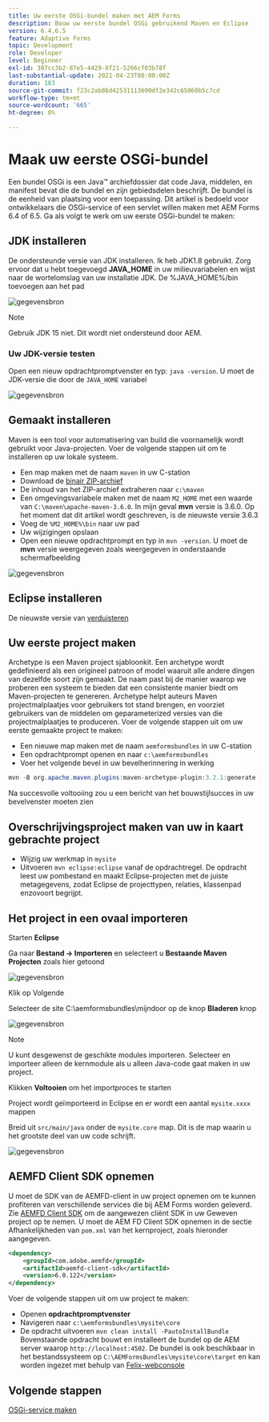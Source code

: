 ```yaml
---
title: Uw eerste OSGi-bundel maken met AEM Forms
description: Bouw uw eerste bundel OSGi gebruikend Maven en Eclipse
version: 6.4,6.5
feature: Adaptive Forms
topic: Development
role: Developer
level: Beginner
exl-id: 307cc3b2-87e5-4429-8f21-5266cf03b78f
last-substantial-update: 2021-04-23T00:00:00Z
duration: 183
source-git-commit: f23c2ab86d42531113690df2e342c65060b5c7cd
workflow-type: tm+mt
source-wordcount: '665'
ht-degree: 0%

---
```


# Maak uw eerste OSGi-bundel

Een bundel OSGi is een Java™ archiefdossier dat code Java, middelen, en manifest bevat die de bundel en zijn gebiedsdelen beschrijft. De bundel is de eenheid van plaatsing voor een toepassing. Dit artikel is bedoeld voor ontwikkelaars die OSGi-service of een servlet willen maken met AEM Forms 6.4 of 6.5. Ga als volgt te werk om uw eerste OSGi-bundel te maken:


## JDK installeren

De ondersteunde versie van JDK installeren. Ik heb JDK1.8 gebruikt. Zorg ervoor dat u hebt toegevoegd **JAVA_HOME** in uw milieuvariabelen en wijst naar de wortelomslag van uw installatie JDK.
De %JAVA_HOME%/bin toevoegen aan het pad

![gegevensbron](assets/java-home.JPG)

>[!NOTE]
> Gebruik JDK 15 niet. Dit wordt niet ondersteund door AEM.

### Uw JDK-versie testen

Open een nieuw opdrachtpromptvenster en typ: `java -version`. U moet de JDK-versie die door de `JAVA_HOME` variabel

![gegevensbron](assets/java-version.JPG)

## Gemaakt installeren

Maven is een tool voor automatisering van build die voornamelijk wordt gebruikt voor Java-projecten. Voer de volgende stappen uit om te installeren op uw lokale systeem.

* Een map maken met de naam `maven` in uw C-station
* Download de [binair ZIP-archief](https://maven.apache.org/download.cgi)
* De inhoud van het ZIP-archief extraheren naar `c:\maven`
* Een omgevingsvariabele maken met de naam `M2_HOME` met een waarde van `C:\maven\apache-maven-3.6.0`. In mijn geval **mvn** versie is 3.6.0. Op het moment dat dit artikel wordt geschreven, is de nieuwste versie 3.6.3
* Voeg de `%M2_HOME%\bin` naar uw pad
* Uw wijzigingen opslaan
* Open een nieuwe opdrachtprompt en typ in `mvn -version`. U moet de **mvn** versie weergegeven zoals weergegeven in onderstaande schermafbeelding

![gegevensbron](assets/mvn-version.JPG)


## Eclipse installeren

De nieuwste versie van [verduisteren](https://www.eclipse.org/downloads/)

## Uw eerste project maken

Archetype is een Maven project sjabloonkit. Een archetype wordt gedefinieerd als een origineel patroon of model waaruit alle andere dingen van dezelfde soort zijn gemaakt. De naam past bij de manier waarop we proberen een systeem te bieden dat een consistente manier biedt om Maven-projecten te genereren. Archetype helpt auteurs Maven projectmalplaatjes voor gebruikers tot stand brengen, en voorziet gebruikers van de middelen om geparameterized versies van die projectmalplaatjes te produceren.
Voer de volgende stappen uit om uw eerste gemaakte project te maken:

* Een nieuwe map maken met de naam `aemformsbundles` in uw C-station
* Een opdrachtprompt openen en naar `c:\aemformsbundles`
* Voer het volgende bevel in uw bevelherinnering in werking

```java
mvn -B org.apache.maven.plugins:maven-archetype-plugin:3.2.1:generate -D archetypeGroupId=com.adobe.aem -D archetypeArtifactId=aem-project-archetype -D archetypeVersion=36 -D appTitle="My Site" -D appId="mysite" -D groupId="com.mysite" -D aemVersion=6.5.13
```

Na succesvolle voltooiing zou u een bericht van het bouwstijlsucces in uw bevelvenster moeten zien

## Overschrijvingsproject maken van uw in kaart gebrachte project

* Wijzig uw werkmap in `mysite`
* Uitvoeren `mvn eclipse:eclipse` vanaf de opdrachtregel. De opdracht leest uw pombestand en maakt Eclipse-projecten met de juiste metagegevens, zodat Eclipse de projecttypen, relaties, klassenpad enzovoort begrijpt.

## Het project in een ovaal importeren

Starten **Eclipse**

Ga naar **Bestand -> Importeren** en selecteert u **Bestaande Maven Projecten** zoals hier getoond

![gegevensbron](assets/import-mvn-project.JPG)

Klik op Volgende

Selecteer de site C:\aemformsbundles\mijndoor op de knop **Bladeren** knop

![gegevensbron](assets/mysite-eclipse-project.png)

>[!NOTE]
>U kunt desgewenst de geschikte modules importeren. Selecteer en importeer alleen de kernmodule als u alleen Java-code gaat maken in uw project.

Klikken **Voltooien** om het importproces te starten

Project wordt geïmporteerd in Eclipse en er wordt een aantal `mysite.xxxx` mappen

Breid uit `src/main/java` onder de `mysite.core` map. Dit is de map waarin u het grootste deel van uw code schrijft.

![gegevensbron](assets/mysite-core-project.png)

## AEMFD Client SDK opnemen

U moet de SDK van de AEMFD-client in uw project opnemen om te kunnen profiteren van verschillende services die bij AEM Forms worden geleverd. Zie [AEMFD Client SDK](https://mvnrepository.com/artifact/com.adobe.aemfd/aemfd-client-sdk) om de aangewezen cliënt SDK in uw Geweven project op te nemen. U moet de AEM FD Client SDK opnemen in de sectie Afhankelijkheden van `pom.xml` van het kernproject, zoals hieronder aangegeven.

```xml
<dependency>
    <groupId>com.adobe.aemfd</groupId>
    <artifactId>aemfd-client-sdk</artifactId>
    <version>6.0.122</version>
</dependency>
```

Voer de volgende stappen uit om uw project te maken:

* Openen **opdrachtpromptvenster**
* Navigeren naar `c:\aemformsbundles\mysite\core`
* De opdracht uitvoeren `mvn clean install -PautoInstallBundle`
Bovenstaande opdracht bouwt en installeert de bundel op de AEM server waarop `http://localhost:4502`. De bundel is ook beschikbaar in het bestandssysteem op
  `C:\AEMFormsBundles\mysite\core\target` en kan worden ingezet met behulp van [Felix-webconsole](http://localhost:4502/system/console/bundles)

## Volgende stappen

[OSGi-service maken](./create-osgi-service.md)

